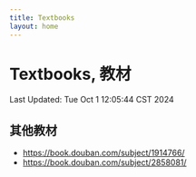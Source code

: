 ```yaml
---
title: Textbooks
layout: home
---
```

# Textbooks, 教材

Last Updated: Tue Oct  1 12:05:44 CST 2024

## 其他教材

- https://book.douban.com/subject/1914766/
- https://book.douban.com/subject/2858081/